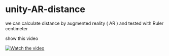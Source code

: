 # unity-AR-distance
we can calculate distance by augmented reality ( AR ) and tested with Ruler centimeter


show this video 


[![Watch the video](https://img.youtube.com/vi/HlkQb9M1aDM/0.jpg)](http://youtu.be/HlkQb9M1aDM)



